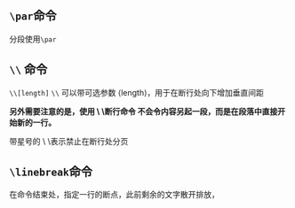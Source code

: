 ## `\par`命令

分段使用`\par`
## `\\` 命令
`\\[length]`
`\\` 可以带可选参数 ⟨length⟩，用于在断行处向下增加垂直间距

**另外需要注意的是，使用 \\ \\断行命令 不会令内容另起一段，而是在段落中直接开始新的一行。**

带星号的 \\ \\表示禁止在断行处分页

## `\linebreak`命令
在命令结束处，指定一行的断点，此前剩余的文字散开排放，




